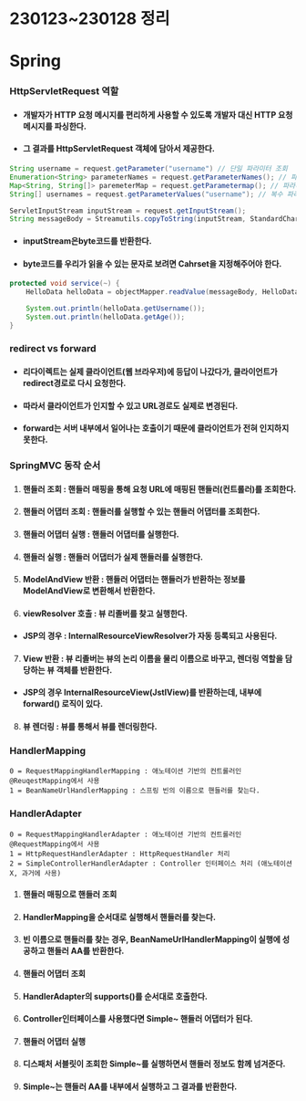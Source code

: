 # 230123~230128 정리
# Spring
### HttpServletRequest 역할
* #### 개발자가 HTTP 요청 메시지를 편리하게 사용할 수 있도록 개발자 대신 HTTP 요청 메시지를 파싱한다.
* #### 그 결과를 HttpServletRequest 객체에 담아서 제공한다.
```java
String username = request.getParameter("username") // 단일 파라미터 조회
Enumeration<String> parameterNames = request.getParameterNames(); // 파라미터 이름들 모두 조회
Map<String, String[]> paremeterMap = request.getParametermap(); // 파라미터를 Map으로 조회
String[] usernames = request.getParameterValues("username"); // 복수 파라미터 조회
```
```java
ServletInputStream inputStream = request.getInputStream();
String messageBody = Streamutils.copyToString(inputStream, StandardCharsets.UTF_8);
```
* #### inputStream은byte코드를 반환한다.
* #### byte코드를 우리가 읽을 수 있는 문자로 보려면 Cahrset을 지정해주어야 한다.
```java
protected void service(~) {
    HelloData helloData = objectMapper.readValue(messageBody, HelloData.class);

    System.out.println(helloData.getUsername());
    System.out.println(helloData.getAge());
}
```
### redirect vs forward
* #### 리다이렉트는 실제 클라이언트(웹 브라우저)에 등답이 나갔다가, 클라이언트가 redirect경로로 다시 요청한다.
* #### 따라서 클라이언트가 인지할 수 있고 URL경로도 실제로 변경된다.
* #### forward는 서버 내부에서 일어나는 호출이기 때문에 클라이언트가 전혀 인지하지 못한다.

### SpringMVC 동작 순서
1. #### 핸들러 조회 : 핸들러 매핑을 통해 요청 URL에 매핑된 핸들러(컨트롤러)를 조회한다.
2. #### 핸들러 어댑터 조회 : 핸들러를 실행할 수 있는 핸들러 어댑터를 조회한다.
3. #### 핸들러 어댑터 실행 : 핸들러 어댑터를 실행한다.
4. #### 핸들러 실행 : 핸들러 어댑터가 실제 핸들러를 실행한다.
5. #### ModelAndView 반환 : 핸들러 어댑터는 핸들러가 반환하는 정보를 ModelAndView로 변환해서 반환한다.
6. #### viewResolver 호출 : 뷰 리졸버를 찾고 실행한다.
  * #### JSP의 경우 : InternalResourceViewResolver가 자동 등록되고 사용된다.
7. #### View 반환 : 뷰 리졸버는 뷰의 논리 이름을 물리 이름으로 바꾸고, 렌더링 역할을 담당하는 뷰 객체를 반환한다.
  * #### JSP의 경우 InternalResourceView(JstlView)를 반환하는데, 내부에 forward() 로직이 있다.
8. #### 뷰 렌더링 : 뷰를 통해서 뷰를 렌더링한다.

### HandlerMapping
```
0 = RequestMappingHandlerMapping : 애노테이션 기반의 컨트롤러인 @ReuqestMapping에서 사용
1 = BeanNameUrlHandlerMapping : 스프링 빈의 이름으로 핸들러를 찾는다.
```
### HandlerAdapter
```
0 = RequestMappingHandlerAdapter : 애노테이션 기반의 컨트롤러인 @RequestMapping에서 사용
1 = HttpRequestHandlerAdapter : HttpRequestHandler 처리
2 = SimpleControllerHandlerAdapter : Controller 인터페이스 처리 (애노테이션X, 과거에 사용)
```

1. #### 핸들러 매핑으로 핸들러 조회
  1. #### HandlerMapping을 순서대로 실행해서 핸들러를 찾는다.
  2. #### 빈 이름으로 핸들러를 찾는 경우, BeanNameUrlHandlerMapping이 실행에 성공하고 핸들러 AA를 반환한다.
2. #### 핸들러 어댑터 조회
  1. #### HandlerAdapter의 supports()를 순서대로 호출한다.
  2. #### Controller인터페이스를 사용했다면 Simple~ 핸들러 어댑터가 된다.
3. #### 핸들러 어댑터 실행
  1. #### 디스패처 서블릿이 조회한 Simple~를 실행하면서 핸들러 정보도 함께 넘겨준다.
  2. #### Simple~는 핸들러 AA를 내부에서 실행하고 그 결과를 반환한다.